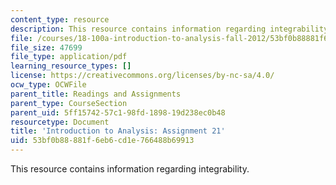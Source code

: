 ```yaml
---
content_type: resource
description: This resource contains information regarding integrability.
file: /courses/18-100a-introduction-to-analysis-fall-2012/53bf0b88881f6eb6cd1e766488b69913_MIT18_100AF12_Assign_21.pdf
file_size: 47699
file_type: application/pdf
learning_resource_types: []
license: https://creativecommons.org/licenses/by-nc-sa/4.0/
ocw_type: OCWFile
parent_title: Readings and Assignments
parent_type: CourseSection
parent_uid: 5ff15742-57c1-98fd-1898-19d238ec0b48
resourcetype: Document
title: 'Introduction to Analysis: Assignment 21'
uid: 53bf0b88-881f-6eb6-cd1e-766488b69913
---
```

This resource contains information regarding integrability.